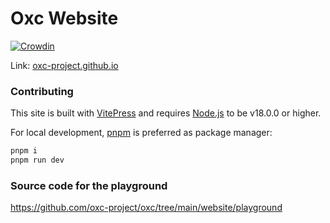 # Oxc Website

[![Crowdin](https://badges.crowdin.net/oxc/localized.svg)](https://crowdin.com/project/oxc)

Link: [oxc-project.github.io](https://oxc-project.github.io)

### Contributing

This site is built with [VitePress](https://github.com/vuejs/vitepress) and requires [Node.js](https://nodejs.org/en/) to be v18.0.0 or higher.

For local development, [pnpm](https://pnpm.io/) is preferred as package manager:

```sh
pnpm i
pnpm run dev
```

### Source code for the playground

https://github.com/oxc-project/oxc/tree/main/website/playground
